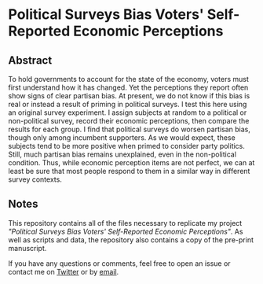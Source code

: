 # Political Surveys Bias Voters' Self-Reported Economic Perceptions

<!-- <center><img src=""></center> -->

## Abstract

To hold governments to account for the state of the economy, voters must first understand how it has changed. Yet the perceptions they report often show signs of clear partisan bias. At present, we do not know if this bias is real or instead a result of priming in political surveys. I test this here using an original survey experiment. I assign subjects at random to a political or non-political survey, record their economic perceptions, then compare the results for each group. I find that political surveys do worsen partisan bias, though only among incumbent supporters. As we would expect, these subjects tend to be more positive when primed to consider party politics. Still, much partisan bias remains unexplained, even in the non-political condition. Thus, while economic perception items are not perfect, we can at least be sure that most people respond to them in a similar way in different survey contexts.


## Notes

This repository contains all of the files necessary to replicate my project *"Political Surveys Bias Voters' Self-Reported Economic Perceptions"*. As well as scripts and data, the repository also contains a copy of the pre-print manuscript.

If you have any questions or comments, feel free to open an issue or contact me on [Twitter](https://www.twitter.com/PoliSciJack) or by [email](mailto:jack.bailey@manchester.ac.uk).
